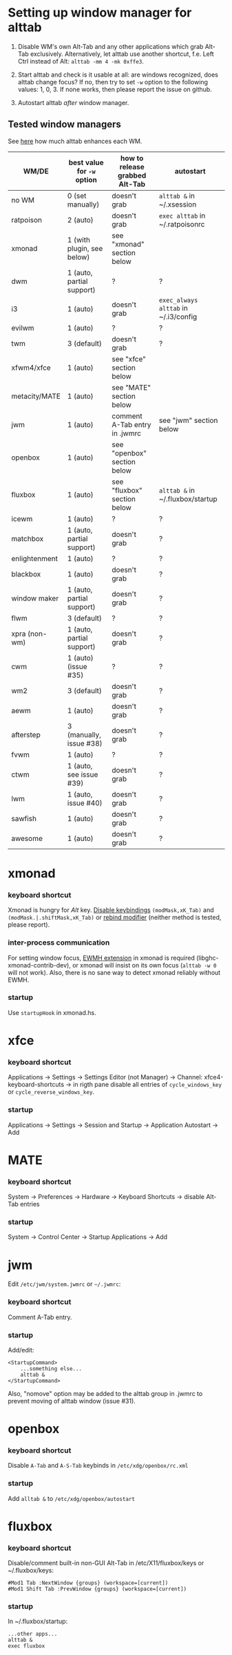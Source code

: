 
Setting up window manager for alttab
====================================

1. Disable WM's own Alt-Tab and any other applications which grab Alt-Tab
exclusively. Alternatively, let alttab use another shortcut, f.e. Left Ctrl
instead of Alt: `alttab -mm 4 -mk 0xffe3`.

2. Start alttab and check is it usable at all: are windows recognized,
does alttab change focus? If no, then try to set `-w` option to the
following values: 1, 0, 3. If none works, then please report
the issue on github.

3. Autostart alttab _after_ window manager.


Tested window managers
----------------------

See [here](https://github.com/sagb/alttab/issues/33) how much alttab enhances 
each WM.


 WM/DE       | best value for `-w` option  | how to release grabbed Alt-Tab | autostart
------------ | --------------------------- | ------------------------------ | ---------
no WM        | 0 (set manually)            | doesn't grab                   | `alttab &` in ~/.xsession
ratpoison    | 2 (auto)                    | doesn't grab                   | `exec alttab` in ~/.ratpoisonrc
xmonad       | 1 (with plugin, see below)  | see "xmonad" section below     | 
dwm          | 1 (auto, partial support)   | ?                              | ?
i3           | 1 (auto)                    | doesn't grab                   | `exec_always alttab` in ~/.i3/config
evilwm       | 1 (auto)                    | ?                              | ?
twm          | 3 (default)                 | doesn't grab                   | ?
xfwm4/xfce   | 1 (auto)                    | see "xfce" section below       | 
metacity/MATE| 1 (auto)                    | see "MATE" section below       | 
jwm          | 1 (auto)                    | comment A-Tab entry in .jwmrc  | see "jwm" section below
openbox      | 1 (auto)                    | see "openbox" section below    |
fluxbox      | 1 (auto)                    | see "fluxbox" section below    | `alttab &` in ~/.fluxbox/startup
icewm        | 1 (auto)                    | ?                              | ?
matchbox     | 1 (auto, partial support)   | doesn't grab                   | ?
enlightenment| 1 (auto)                    | ?                              | ?
blackbox     | 1 (auto)                    | doesn't grab                   | ?
window maker | 1 (auto, partial support)   | doesn't grab                   | ?
flwm         | 3 (default)                 | ?                              | ?
xpra (non-wm)| 1 (auto, partial support)   | doesn't grab                   | ?
cwm          | 1 (auto) (issue #35)        | ?                              | ?
wm2          | 3 (default)                 | doesn't grab                   | ?
aewm         | 1 (auto)                    | doesn't grab                   | ?
afterstep    | 3 (manually, issue #38)     | doesn't grab                   | ?
fvwm         | 1 (auto)                    | ?                              | ?
ctwm         | 1 (auto, see issue #39)     | doesn't grab                   | ?
lwm          | 1 (auto, issue #40)         | doesn't grab                   | ?
sawfish      | 1 (auto)                    | doesn't grab                   | ?
awesome      | 1 (auto)                    | doesn't grab                   | ?


xmonad
======

### keyboard shortcut
Xmonad is hungry for *Alt* key.
[Disable keybindings](http://xmonad.org/xmonad-docs/xmonad-contrib/XMonad-Doc-Extending.html#g:11) `(modMask,xK_Tab)` and `(modMask.|.shiftMask,xK_Tab)`
or [rebind modifier](https://wiki.haskell.org/Xmonad/Frequently_asked_questions#Rebinding_the_mod_key_.28Alt_conflicts_with_other_apps.3B_I_want_the_key.21.29) (neither method is tested, please report).

### inter-process communication
For setting window focus, [EWMH extension](http://xmonad.org/xmonad-docs/xmonad-contrib/XMonad-Hooks-EwmhDesktops.html) in xmonad is required (libghc-xmonad-contrib-dev), or xmonad will insist on its own focus (`alttab -w 0` will not work).
Also, there is no sane way to detect xmonad reliably without EWMH.

### startup
Use `startupHook` in xmonad.hs.


xfce
====

### keyboard shortcut
Applications -> Settings -> Settings Editor (not Manager) -> Channel: xfce4-keyboard-shortcuts -> in rigth pane disable all entries of `cycle_windows_key` or `cycle_reverse_windows_key`.

### startup
Applications -> Settings -> Session and Startup -> Application Autostart -> Add


MATE
====

### keyboard shortcut
System -> Preferences -> Hardware -> Keyboard Shortcuts -> disable Alt-Tab entries

### startup
System -> Control Center -> Startup Applications -> Add


jwm
===

Edit `/etc/jwm/system.jwmrc` or `~/.jwmrc`:

### keyboard shortcut
Comment A-Tab entry.

### startup
Add/edit:

    <StartupCommand>
        ...something else...
        alttab &
    </StartupCommand>

Also, "nomove" option may be added to the alttab group in .jwmrc to prevent
moving of alttab window (issue #31).


openbox
=======

### keyboard shortcut
Disable `A-Tab` and `A-S-Tab` keybinds in `/etc/xdg/openbox/rc.xml`

### startup
Add `alltab &` to `/etc/xdg/openbox/autostart`


fluxbox
=======

### keyboard shortcut
Disable/comment built-in non-GUI Alt-Tab in /etc/X11/fluxbox/keys or ~/.fluxbox/keys:

    #Mod1 Tab :NextWindow {groups} (workspace=[current])
    #Mod1 Shift Tab :PrevWindow {groups} (workspace=[current])

### startup
In ~/.fluxbox/startup:

    ...other apps...
    alttab &
    exec fluxbox

